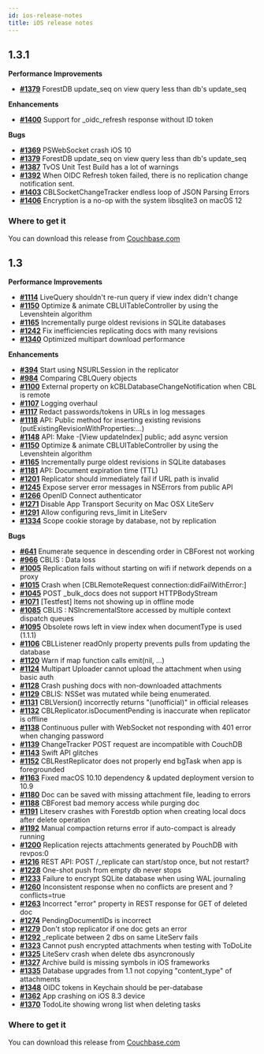 ```yaml
---
id: ios-release-notes
title: iOS release notes
---
```


## 1.3.1

**Performance Improvements**

- [**#1379**](https://github.com/couchbase/couchbase-lite-ios/issues/1379) ForestDB update_seq on view query less than db's update_seq

**Enhancements**

- [**#1400**](https://github.com/couchbase/couchbase-lite-ios/issues/1400) Support for _oidc_refresh response without ID token

**Bugs**

- [**#1369**](https://github.com/couchbase/couchbase-lite-ios/issues/1369) PSWebSocket crash iOS 10
- [**#1379**](https://github.com/couchbase/couchbase-lite-ios/issues/1379) ForestDB update_seq on view query less than db's update_seq
- [**#1387**](https://github.com/couchbase/couchbase-lite-ios/issues/1387) TvOS Unit Test Build has a lot of warnings
- [**#1392**](https://github.com/couchbase/couchbase-lite-ios/issues/1392) When OIDC Refresh token failed, there is no replication change notification sent.
- [**#1403**](https://github.com/couchbase/couchbase-lite-ios/issues/1403) CBLSocketChangeTracker endless loop of JSON Parsing Errors
- [**#1406**](https://github.com/couchbase/couchbase-lite-ios/issues/1406) Encryption is a no-op with the system libsqlite3 on macOS 12 

### Where to get it

You can download this release from [Couchbase.com](http://www.couchbase.com/nosql-databases/downloads#Couchbase_Mobile)

## 1.3

**Performance Improvements**

- [**#1114**](https://github.com/couchbase/couchbase-lite-ios/issues/1114) LiveQuery shouldn't re-run query if view index didn't change
- [**#1150**](https://github.com/couchbase/couchbase-lite-ios/issues/1150) Optimize & animate CBLUITableController by using the Levenshtein algorithm
- [**#1165**](https://github.com/couchbase/couchbase-lite-ios/issues/1165) Incrementally purge oldest revisions in SQLite databases
- [**#1242**](https://github.com/couchbase/couchbase-lite-ios/issues/1242) Fix inefficiencies replicating docs with many revisions
- [**#1340**](https://github.com/couchbase/couchbase-lite-ios/issues/1340) Optimized multipart download performance

**Enhancements**

- [**#394**](https://github.com/couchbase/couchbase-lite-ios/issues/394) Start using NSURLSession in the replicator
- [**#984**](https://github.com/couchbase/couchbase-lite-ios/issues/984) Comparing CBLQuery objects
- [**#1100**](https://github.com/couchbase/couchbase-lite-ios/issues/1100) External property on kCBLDatabaseChangeNotification when CBL is remote
- [**#1107**](https://github.com/couchbase/couchbase-lite-ios/issues/1107) Logging overhaul
- [**#1117**](https://github.com/couchbase/couchbase-lite-ios/issues/1117) Redact passwords/tokens in URLs in log messages
- [**#1118**](https://github.com/couchbase/couchbase-lite-ios/issues/1118) API: Public method for inserting existing revisions (putExistingRevisionWithProperties:...)
- [**#1148**](https://github.com/couchbase/couchbase-lite-ios/issues/1148) API: Make -[View updateIndex] public; add async version
- [**#1150**](https://github.com/couchbase/couchbase-lite-ios/issues/1150) Optimize & animate CBLUITableController by using the Levenshtein algorithm
- [**#1165**](https://github.com/couchbase/couchbase-lite-ios/issues/1165) Incrementally purge oldest revisions in SQLite databases
- [**#1181**](https://github.com/couchbase/couchbase-lite-ios/issues/1181) API: Document expiration time (TTL)
- [**#1201**](https://github.com/couchbase/couchbase-lite-ios/issues/1201) Replicator should immediately fail if URL path is invalid
- [**#1245**](https://github.com/couchbase/couchbase-lite-ios/issues/1245) Expose server error messages in NSErrors from public API
- [**#1266**](https://github.com/couchbase/couchbase-lite-ios/issues/1266) OpenID Connect authenticator
- [**#1271**](https://github.com/couchbase/couchbase-lite-ios/issues/1271) Disable App Transport Security on Mac OSX LiteServ
- [**#1291**](https://github.com/couchbase/couchbase-lite-ios/issues/1291) Allow configuring revs_limit in LiteServ
- [**#1334**](https://github.com/couchbase/couchbase-lite-ios/issues/1334) Scope cookie storage by database, not by replication

**Bugs**

- [**#641**](https://github.com/couchbase/couchbase-lite-ios/issues/641) Enumerate sequence in descending order in CBForest not working
- [**#966**](https://github.com/couchbase/couchbase-lite-ios/issues/966) CBLIS : Data loss
- [**#1005**](https://github.com/couchbase/couchbase-lite-ios/issues/1005) Replication fails without starting on wifi if network depends on a proxy
- [**#1015**](https://github.com/couchbase/couchbase-lite-ios/issues/1015) Crash when [CBLRemoteRequest connection:didFailWithError:]
- [**#1045**](https://github.com/couchbase/couchbase-lite-ios/issues/1045) POST _bulk_docs does not support HTTPBodyStream
- [**#1071**](https://github.com/couchbase/couchbase-lite-ios/issues/1071) [Testfest] Items not showing up in offline mode
- [**#1085**](https://github.com/couchbase/couchbase-lite-ios/issues/1085) CBLIS : NSIncrementalStore accessed by multiple context dispatch queues
- [**#1095**](https://github.com/couchbase/couchbase-lite-ios/issues/1095) Obsolete rows left in view index when documentType is used (1.1.1)
- [**#1106**](https://github.com/couchbase/couchbase-lite-ios/issues/1106) CBLListener readOnly property prevents pulls from updating the database
- [**#1120**](https://github.com/couchbase/couchbase-lite-ios/issues/1120) Warn if map function calls emit(nil, ...)
- [**#1124**](https://github.com/couchbase/couchbase-lite-ios/issues/1124) Multipart Uploader cannot upload the attachment when using basic auth
- [**#1128**](https://github.com/couchbase/couchbase-lite-ios/issues/1128) Crash pushing docs with non-downloaded attachments
- [**#1129**](https://github.com/couchbase/couchbase-lite-ios/issues/1129) CBLIS: NSSet was mutated while being enumerated.
- [**#1131**](https://github.com/couchbase/couchbase-lite-ios/issues/1131) CBLVersion() incorrectly returns "(unofficial)" in official releases
- [**#1132**](https://github.com/couchbase/couchbase-lite-ios/issues/1132) CBLReplicator.isDocumentPending is inaccurate when replicator is offline
- [**#1138**](https://github.com/couchbase/couchbase-lite-ios/issues/1138) Continuous puller with WebSocket not responding with 401 error when changing password
- [**#1139**](https://github.com/couchbase/couchbase-lite-ios/issues/1139) ChangeTracker POST request are incompatible with CouchDB
- [**#1143**](https://github.com/couchbase/couchbase-lite-ios/issues/1143) Swift API glitches
- [**#1152**](https://github.com/couchbase/couchbase-lite-ios/issues/1152) CBLRestReplicator does not properly end bgTask when app is foregrounded
- [**#1163**](https://github.com/couchbase/couchbase-lite-ios/issues/1163) Fixed macOS 10.10 dependency & updated deployment version to 10.9
- [**#1180**](https://github.com/couchbase/couchbase-lite-ios/issues/1180) Doc can be saved with missing attachment file, leading to errors
- [**#1188**](https://github.com/couchbase/couchbase-lite-ios/issues/1188) CBForest bad memory access while purging doc
- [**#1191**](https://github.com/couchbase/couchbase-lite-ios/issues/1191) Liteserv crashes with Forestdb option when creating local docs after delete operation
- [**#1192**](https://github.com/couchbase/couchbase-lite-ios/issues/1192) Manual compaction returns error if auto-compact is already running
- [**#1200**](https://github.com/couchbase/couchbase-lite-ios/issues/1200) Replication rejects attachments generated by PouchDB with revpos:0
- [**#1216**](https://github.com/couchbase/couchbase-lite-ios/issues/1216) REST API: POST /_replicate can start/stop once, but not restart?
- [**#1228**](https://github.com/couchbase/couchbase-lite-ios/issues/1228) One-shot push from empty db never stops
- [**#1233**](https://github.com/couchbase/couchbase-lite-ios/issues/1233) Failure to encrypt SQLite database when using WAL journaling
- [**#1260**](https://github.com/couchbase/couchbase-lite-ios/issues/1260) Inconsistent response when no conflicts are present and ?conflicts=true
- [**#1263**](https://github.com/couchbase/couchbase-lite-ios/issues/1263) Incorrect "error" property in REST response for GET of deleted doc
- [**#1274**](https://github.com/couchbase/couchbase-lite-ios/issues/1274) PendingDocumentIDs is incorrect
- [**#1279**](https://github.com/couchbase/couchbase-lite-ios/issues/1279) Don't stop replicator if one doc gets an error
- [**#1292**](https://github.com/couchbase/couchbase-lite-ios/issues/1292) _replicate between 2 dbs on same LiteServ fails
- [**#1323**](https://github.com/couchbase/couchbase-lite-ios/issues/1323) Cannot push encrypted attachments when testing with ToDoLite
- [**#1325**](https://github.com/couchbase/couchbase-lite-ios/issues/1325) LiteServ crash when delete dbs asyncronously
- [**#1327**](https://github.com/couchbase/couchbase-lite-ios/issues/1327) Archive build is missing symbols in iOS frameworks
- [**#1335**](https://github.com/couchbase/couchbase-lite-ios/issues/1335) Database upgrades from 1.1 not copying "content_type" of attachments
- [**#1348**](https://github.com/couchbase/couchbase-lite-ios/issues/1348) OIDC tokens in Keychain should be per-database
- [**#1362**](https://github.com/couchbase/couchbase-lite-ios/issues/1362) App crashing on iOS 8.3 device
- [**#1370**](https://github.com/couchbase/couchbase-lite-ios/issues/1370) TodoLite showing wrong list when deleting tasks

### Where to get it

You can download this release from [Couchbase.com](http://www.couchbase.com/nosql-databases/downloads#Couchbase_Mobile)